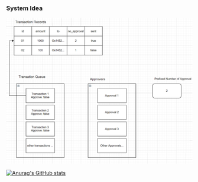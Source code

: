 ### System Idea

<img src="https://github.com/lawweiliang/multisignwallet/blob/main/gitimage/multiwalletIdea.png" width="1000">

[![Anurag's GitHub stats](https://github-readme-stats.vercel.app/api?username=lawwweiliang)](https://github.com/anuraghazra/github-readme-stats)

